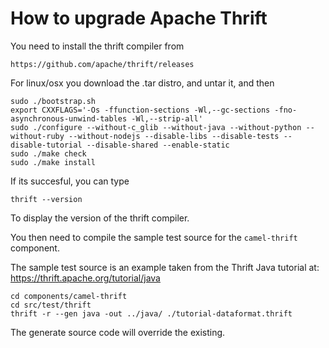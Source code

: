 # How to upgrade Apache Thrift

You need to install the thrift compiler from

    https://github.com/apache/thrift/releases

For linux/osx you download the .tar distro, and untar it, and then

    sudo ./bootstrap.sh
    export CXXFLAGS='-Os -ffunction-sections -Wl,--gc-sections -fno-asynchronous-unwind-tables -Wl,--strip-all'
    sudo ./configure --without-c_glib --without-java --without-python --without-ruby --without-nodejs --disable-libs --disable-tests --disable-tutorial --disable-shared --enable-static
    sudo ./make check
    sudo ./make install

If its succesful, you can type

    thrift --version

To display the version of the thrift compiler.

You then need to compile the sample test source for the `camel-thrift` component.

The sample test source is an example taken from the Thrift Java tutorial at: https://thrift.apache.org/tutorial/java

    cd components/camel-thrift
    cd src/test/thrift
    thrift -r --gen java -out ../java/ ./tutorial-dataformat.thrift

The generate source code will override the existing.

